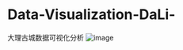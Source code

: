 # Data-Visualization-DaLi-
大理古城数据可视化分析
![image](https://github.com/Xinrui-Fang/Data-Visualization-DaLi-/blob/master/images/Map1.png)
